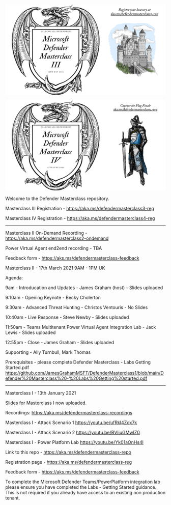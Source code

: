 ![image](https://github.com/JamesGrahamMSFT/DefenderMasterclass1/blob/main/Defender%20Masterclass%203%20-%20Image%20concept.png)

![image](https://github.com/JamesGrahamMSFT/DefenderMasterclass1/blob/main/Defender%20Masterclass%204%20-%20Image%20concept.png)

Welcome to the Defender Masterclass repository. 

Masterclass III Registration - https://aka.ms/defendermasterclass3-reg

Masterclass IV Registration - https://aka.ms/defendermasterclass4-reg

------------------------------------------------------------------------------------------------------------------

Masterclass II On-Demand Recording - https://aka.ms/defendermasterclass2-ondemand

Power Virtual Agent end2end recording - TBA

Feedback form - https://aks.ms/defendermasterclass-feedback

Masterclass II - 17th March 2021 9AM - 1PM UK

Agenda:

9am - Introducation and Updates - James Graham (host) - Slides uploaded

9:10am - Opening Keynote - Becky Cholerton

9:30am - Advanced Threat Hunting - Christos Ventouris - No Slides

10:40am - Live Response - Steve Newby - Slides uploaded

11:50am - Teams Multitenant Power Virtual Agent Integration Lab - Jack Lewis - Slides uploaded

12:55pm - Close - James Graham - Slides uploaded

Supporting - Ally Turnbull, Mark Thomas

Prerequisites - please complete Defender Masterclass - Labs Getting Started.pdf https://github.com/JamesGrahamMSFT/DefenderMasterclass1/blob/main/Defender%20Masterclass%20-%20Labs%20Getting%20started.pdf

----------------------------------------------------------------------------------------------------

Masterclass I - 13th January 2021

Slides for Masterclass I now uploaded.

Recordings: https://aka.ms/defendermasterclass-recordings

Masterclass I - Attack Scenario 1 https://youtu.be/ufRkI4Zdx7k

Masterclass I - Attack Scenario 2 https://youtu.be/BVIiuGMwlZ0

Masterclass I - Power Platform Lab https://youtu.be/Yk01aOnHs4I

Link to this repo - https://aka.ms/defendermasterclass-repo

Registration page - https://aka.ms/defendermasterclass-reg

Feedback form - https://aks.ms/defendermasterclass-feedback


To complete the Microsoft Defender Teams/PowerPlatform integration lab please ensure you have completed the Labs - Getting Started guidance. This is not required if you already have access to an existing non production tenant. 



